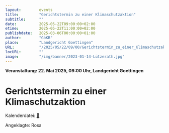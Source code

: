 ```yaml
---
layout:        events
title:         "Gerichtstermin zu einer Klimaschutzaktion"
subtitle:      ""
date:          2025-05-22T09:00:00+02:00
etime:         2025-05-22T11:00:00+02:00
publishdate:   2025-03-06T00:00:00+01:00
author:        "GöKB"
place:         "Landgericht Goettingen"
URL:           "/2025/05/22/09/00/Gerichtstermin_zu_einer_Klimaschutzaktion"
locURL:        ""
image:         "/img/banner/2023-01-14-Lützerath.jpg"
---
```


**Veranstaltung: 22. Mai 2025, 09:00 Uhr, Landgericht Goettingen**

Gerichtstermin zu einer Klimaschutzaktion
===========


Kalenderdatei: [📆](/ics/2025-05-22_09-00_gerichtstermin_zu_einer_klimaschutzaktion.ics)

Angeklagte: Rosa


